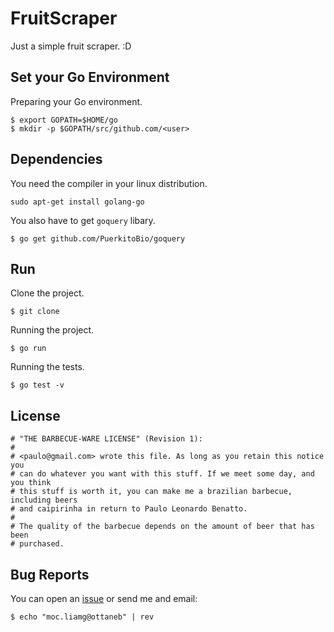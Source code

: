 # FruitScraper

Just a simple fruit scraper. :D



## Set your Go Environment

Preparing your Go environment.

```
$ export GOPATH=$HOME/go
$ mkdir -p $GOPATH/src/github.com/<user>
```

## Dependencies 

You need the compiler in your linux distribution.

```
sudo apt-get install golang-go
```

You also have to get `goquery` libary.

```
$ go get github.com/PuerkitoBio/goquery 
```

## Run

Clone the project.

```
$ git clone
```

Running the project.

```
$ go run
```

Running the tests.

```
$ go test -v
```

## License

```
# "THE BARBECUE-WARE LICENSE" (Revision 1):
#
# <paulo@gmail.com> wrote this file. As long as you retain this notice you
# can do whatever you want with this stuff. If we meet some day, and you think
# this stuff is worth it, you can make me a brazilian barbecue, including beers
# and caipirinha in return to Paulo Leonardo Benatto.
#
# The quality of the barbecue depends on the amount of beer that has been
# purchased.
```

## Bug Reports

You can open an [issue](https://github.com/bugfactory/FruitScraper/issues) or send me and email:

```
$ echo "moc.liamg@ottaneb" | rev
```
